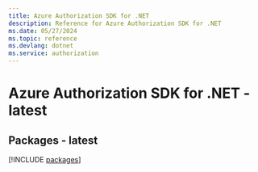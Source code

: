 ```yaml
---
title: Azure Authorization SDK for .NET
description: Reference for Azure Authorization SDK for .NET
ms.date: 05/27/2024
ms.topic: reference
ms.devlang: dotnet
ms.service: authorization
---
```

# Azure Authorization SDK for .NET - latest
## Packages - latest
[!INCLUDE [packages](authorization-index.md)]